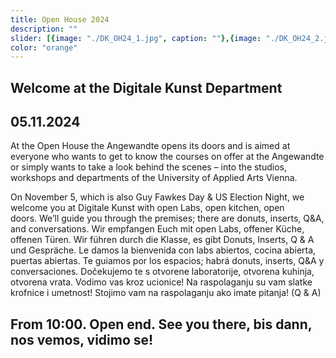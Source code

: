 ```yaml
---
title: Open House 2024
description: ""
slider: [{image: "./DK_OH24_1.jpg", caption: ""},{image: "./DK_OH24_2.jpg", caption: ""},{image: "./DK_OH24_3.jpg", caption: ""},{image: "./DK_OH24_4.jpg", caption: ""},]
color: "orange"
---
```


## Welcome at the Digitale Kunst Department
## 05.11.2024 

At the Open House the Angewandte opens its doors and is aimed at everyone who wants to get to know the courses on offer at the Angewandte or simply wants to take a look behind the scenes – into the studios, workshops and departments of the University of Applied Arts Vienna. 

On November 5, which is also Guy Fawkes Day & US Election Night, we welcome you at Digitale Kunst with open Labs, open kitchen, open doors. We’ll guide you through the premises; there are donuts, inserts, Q&A, and conversations. Wir empfangen Euch mit open Labs, offener Küche, offenen Türen. Wir führen durch die Klasse, es gibt Donuts, Inserts, Q & A und Gespräche. Le damos la bienvenida con labs abiertos, cocina abierta, puertas abiertas. Te guiamos por los espacios; habrá donuts, inserts, Q&A y conversaciones. Dočekujemo te s otvorene laboratorije, otvorena kuhinja, otvorena vrata. Vodimo vas kroz ucionice! Na raspolaganju su vam slatke krofnice i umetnost! Stojimo vam na raspolaganju ako imate pitanja! (Q & A) 

## From 10:00. Open end. See you there, bis dann, nos vemos, vidimo se!
